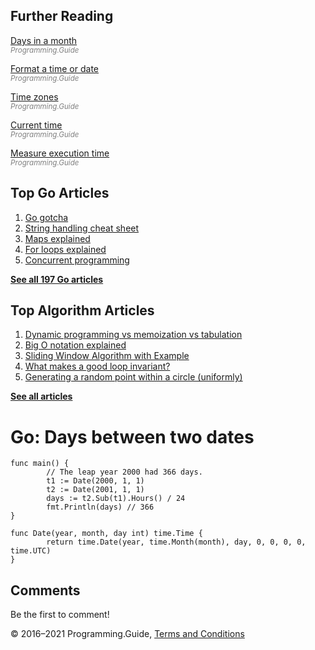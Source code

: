 



## Further Reading

[Days in a month](last-day-month-date.html)  
<span style="color: grey; font-style: italic; font-size: smaller">Programming.Guide</span>

[Format a time or date](format-parse-string-time-date-example.html)  
<span style="color: grey; font-style: italic; font-size: smaller">Programming.Guide</span>

[Time zones](time-change-convert-location-timezone.html)  
<span style="color: grey; font-style: italic; font-size: smaller">Programming.Guide</span>

[Current time](current-time.html)  
<span style="color: grey; font-style: italic; font-size: smaller">Programming.Guide</span>

[Measure execution time](measure-execution-time.html)  
<span style="color: grey; font-style: italic; font-size: smaller">Programming.Guide</span>

## Top Go Articles

1.  [Go gotcha](go-gotcha.html)
2.  [String handling cheat sheet](string-functions-reference-cheat-sheet.html)
3.  [Maps explained](maps-explained.html)
4.  [For loops explained](for-loop.html)
5.  [Concurrent programming](go-concurrency-tutorial.html)

[**See all 197 Go articles**](index.html)



## Top Algorithm Articles

1.  [Dynamic programming vs memoization vs tabulation](../dynamic-programming-vs-memoization-vs-tabulation.html)
2.  [Big O notation explained](../big-o-notation-explained.html)
3.  [Sliding Window Algorithm with Example](../sliding-window-example.html)
4.  [What makes a good loop invariant?](../what-makes-a-good-loop-invariant.html)
5.  [Generating a random point within a circle (uniformly)](../random-point-within-circle.html)

[**See all articles**](../index.html)

# Go: Days between two dates

    func main() {
            // The leap year 2000 had 366 days.
            t1 := Date(2000, 1, 1)
            t2 := Date(2001, 1, 1)
            days := t2.Sub(t1).Hours() / 24
            fmt.Println(days) // 366
    }

    func Date(year, month, day int) time.Time {
            return time.Date(year, time.Month(month), day, 0, 0, 0, 0, time.UTC)
    }

## Comments

Be the first to comment!

© 2016–2021 Programming.Guide, [Terms and Conditions](../terms-and-conditions.html)
